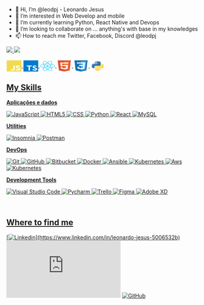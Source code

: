 - 👋 Hi, I’m @leodpj - Leonardo Jesus
- 👀 I’m interested in Web Develop and mobile
- 🌱 I’m currently learning Python, React Native and Devops
- 💞️ I’m looking to collaborate on ... anything's with base in my knowledges
- 📫 How to reach me Twitter, Facebook, Discord @leodpj

<div>
  <a href="https://github.com/leodpj">
  <img height"180em" src="https://github-readme-stats.vercel.app/api?username=leodpj&show_icons=true&theme=dracula&include_all_commits=true&count_private=true"/>
  <img height"180em" src="https://github-readme-stats.vercel.app/api/top-langs/?username=leodpj&layout=compact&langs_count=16&theme=dracula"/>  
</div>
  
 
 <div style ="display: inline_block"><br> 
   <img align="center" alt="Leo-Js" height="30" width="40" src="https://raw.githubusercontent.com/devicons/devicon/master/icons/javascript/javascript-plain.svg" style="max-width:100%;">
   <img align="center" alt="Leo-Ts" height="30" width="40" src="https://raw.githubusercontent.com/devicons/devicon/master/icons/typescript/typescript-plain.svg" style="max-width:100%;">
   <img align="center" alt="Leo-React" height="30" width="40" src="https://raw.githubusercontent.com/devicons/devicon/master/icons/react/react-original.svg" style="max-width:100%;">
   <img align="center" alt="Leo-HTML" height="30" width="40" src="https://raw.githubusercontent.com/devicons/devicon/master/icons/html5/html5-original.svg" style="max-width:100%;">
   <img align="center" alt="Leo-CSS" height="30" width="40" src="https://raw.githubusercontent.com/devicons/devicon/master/icons/css3/css3-original.svg" style="max-width:100%;">
   <img align="center" alt="Leo-Python" height="30" width="40" src="https://raw.githubusercontent.com/devicons/devicon/master/icons/python/python-original.svg" style="max-width:100%;">
   
  </div>  
  
## My Skills

**Aplicações e dados**

![JavaScript](https://img.shields.io/badge/-JavaScript-333333?style=flat&logo=javascript)
![HTML5](https://img.shields.io/badge/-HTML5-333333?style=flat&logo=HTML5)
![CSS](https://img.shields.io/badge/-CSS-333333?style=flat&logo=CSS3&logoColor=1572B6)
![Python](https://img.shields.io/badge/-Python-333333?style=flat&logo=Python)
![React](https://img.shields.io/badge/-React-333333?style=flat&logo=react)
![MySQL](https://img.shields.io/badge/-MySQL-333333?style=flat&logo=mysql)

**Utilities**

![Insomnia](https://img.shields.io/badge/-Insomnia-333333?style=flat&logo=insomnia)
![Postman](https://img.shields.io/badge/-Postman-333333?style=flat&logo=postman)

**DevOps**

![Git](https://img.shields.io/badge/-Git-333333?style=flat&logo=git)
![GitHub](https://img.shields.io/badge/-GitHub-333333?style=flat&logo=github)
![Bitbucket](https://img.shields.io/badge/-Bitbucket-333333?style=flat&logo=bitbucket)
![Docker](https://img.shields.io/badge/-Docker-333333?style=flat&logo=docker)
![Ansible](https://img.shields.io/badge/-Ansible-333333?style=flat&logo=ansible)
![Kubernetes](https://img.shields.io/badge/-Kubernetes-333333?style=flat&logo=kubernetes)
![Aws](https://img.shields.io/badge/-Aws-333333?style=flat&logo=aws)
![Kubernetes](https://img.shields.io/badge/-Kubernetes-333333?style=flat&logo=kubernetes)

**Development Tools**

![Visual Studio Code](https://img.shields.io/badge/-Visual%20Studio%20Code-333333?style=flat&logo=visual-studio-code&logoColor=007ACC)
![Pycharm](https://img.shields.io/badge/-Pycharm-333333?style=flat&logo=pycharm-ide&logoColor=2C2255)
![Trello](https://img.shields.io/badge/-Trello-333333?style=flat&logo=trello&logoColor=007ACC)
![Figma](https://img.shields.io/badge/-Figma-333333?style=flat&logo=figma&logoColor=007ACC)
![Adobe XD](https://img.shields.io/badge/-Adobe%20XD-333333?style=flat&logo=adobe-xd&logoColor=007ACC)

<br/>
  
## Where to find me

[![Linkedin](https://img.shields.io/badge/-LeonardoJesus-blue?style=flat-square&logo=Linkedin&logoColor=white&link="https://www.linkedin.com/in/leonardo-jesus-5006532b")](https://www.linkedin.com/in/leonardo-jesus-5006532b)
[![Gmail Badge](https://img.shields.io/badge/-leodpj@gmail.com-006bed?style=flat-square&logo=Gmail&logoColor=white&link=mailto:leodpj²gmail.com)](mailto:leodpj@gmail.com)
[![GitHub](https://img.shields.io/github/followers/leodpj?label=follow&style=social)](https://github.com/leodpj)
